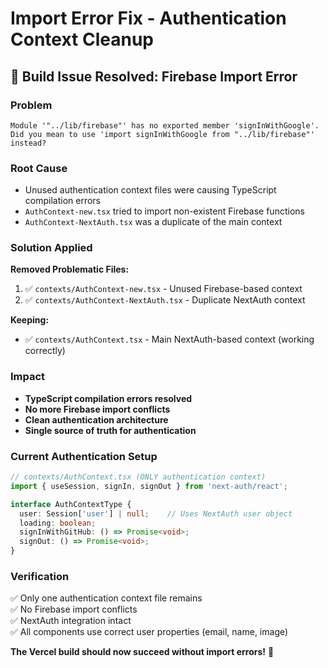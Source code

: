 # Import Error Fix - Authentication Context Cleanup

## 🚨 Build Issue Resolved: Firebase Import Error

### Problem
```
Module '"../lib/firebase"' has no exported member 'signInWithGoogle'. 
Did you mean to use 'import signInWithGoogle from "../lib/firebase"' instead?
```

### Root Cause
- Unused authentication context files were causing TypeScript compilation errors
- `AuthContext-new.tsx` tried to import non-existent Firebase functions
- `AuthContext-NextAuth.tsx` was a duplicate of the main context

### Solution Applied
**Removed Problematic Files:**
1. ✅ `contexts/AuthContext-new.tsx` - Unused Firebase-based context
2. ✅ `contexts/AuthContext-NextAuth.tsx` - Duplicate NextAuth context

**Keeping:**
- ✅ `contexts/AuthContext.tsx` - Main NextAuth-based context (working correctly)

### Impact
- **TypeScript compilation errors resolved**
- **No more Firebase import conflicts**
- **Clean authentication architecture**
- **Single source of truth for authentication**

### Current Authentication Setup
```typescript
// contexts/AuthContext.tsx (ONLY authentication context)
import { useSession, signIn, signOut } from 'next-auth/react';

interface AuthContextType {
  user: Session['user'] | null;    // Uses NextAuth user object
  loading: boolean;
  signInWithGitHub: () => Promise<void>;
  signOut: () => Promise<void>;
}
```

### Verification
✅ Only one authentication context file remains  
✅ No Firebase import conflicts  
✅ NextAuth integration intact  
✅ All components use correct user properties (email, name, image)  

**The Vercel build should now succeed without import errors!** 🎉
